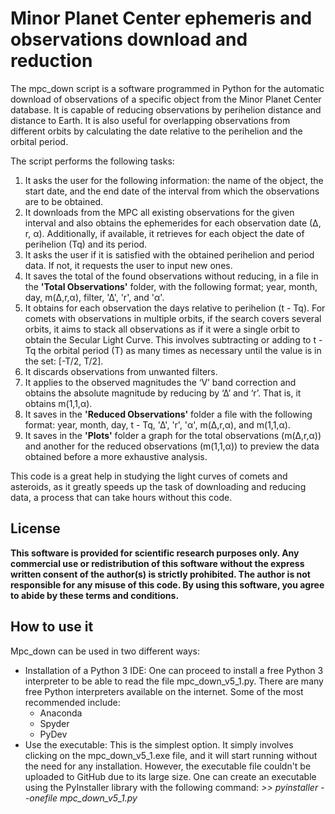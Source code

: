# Minor Planet Center ephemeris and observations download and reduction
The mpc_down script is a software programmed in Python for the automatic download of observations of a specific object from the Minor Planet Center database. It is capable of reducing observations by perihelion distance and
distance to Earth. It is also useful for overlapping observations from different orbits by calculating the date relative to the perihelion and the orbital period.

The script performs the following tasks:
  1. It asks the user for the following information: the name of the object, the start date, and the end date of the interval from which the observations are to be obtained.
  2. It downloads from the MPC all existing observations for the given interval and also obtains the ephemerides for each observation date (∆, r, α). Additionally, if available, it retrieves for each object the date of
     perihelion (Tq) and its period.
  3. It asks the user if it is satisfied with the obtained perihelion and period data. If not, it requests the user to input new ones.
  4. It saves the total of the found observations without reducing, in a file in the **'Total Observations'** folder, with the following format; year, month, day, m(∆,r,α), filter, '∆', 'r', and 'α'.
  5. It obtains for each observation the days relative to perihelion (t - Tq). For comets with observations in multiple orbits, if the search covers several orbits, it aims to stack all observations as if it were a
     single orbit to obtain the Secular Light Curve. This involves subtracting or adding to t - Tq the orbital period (T) as many times as necessary until the value is in the set: [-T/2, T/2].
  6. It discards observations from unwanted filters.
  7. It applies to the observed magnitudes the ‘V’ band correction and obtains the absolute magnitude by reducing by ‘∆’ and ‘r’. That is, it obtains m(1,1,α).
  8. It saves in the **'Reduced Observations'** folder a file with the following format: year, month, day, t - Tq, '∆', 'r', 'α', m(∆,r,α), and m(1,1,α).
  9. It saves in the **'Plots'** folder a graph for the total observations (m(∆,r,α)) and another for the reduced observations (m(1,1,α)) to preview the data obtained before a more exhaustive analysis.

This code is a great help in studying the light curves of comets and asteroids, as it greatly speeds up the task of downloading and reducing data, a process that can take hours without this code.

## License
**This software is provided for scientific research purposes only. Any commercial use or redistribution of this software without the express written consent of the author(s) is strictly prohibited. The author is not 
responsible for any misuse of this code. By using this software, you agree to abide by these terms and conditions.**

## How to use it
Mpc_down can be used in two different ways:
  - Installation of a Python 3 IDE: One can proceed to install a free Python 3 interpreter to be able to read the file mpc_down_v5_1.py. There are many free Python interpreters available on the internet. Some of the
    most recommended include:
      - Anaconda
      - Spyder
      - PyDev
  - Use the executable: This is the simplest option. It simply involves clicking on the mpc_down_v5_1.exe file, and it will start running without the need for any installation. However, the executable file couldn't be
    uploaded to GitHub due to its large size. One can create an executable using the PyInstaller library with the following command: _>> pyinstaller --onefile mpc_down_v5_1.py_
